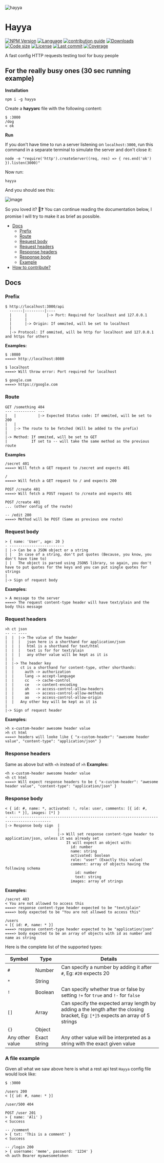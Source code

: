 ![hayya](https://user-images.githubusercontent.com/10698248/188729999-c4ee0fab-d9e1-4263-8980-4b2ecf355e72.png)

# Hayya 
[![NPM Version](https://img.shields.io/npm/v/hayya)](https://www.npmjs.com/package/hayya) [![Language](https://img.shields.io/github/languages/top/burawi/hayya)]() [![contribution guide](https://img.shields.io/badge/contribution-guide-brightgreen.svg?style=flat)](CONTRIBUTING.md) [![Downloads](https://img.shields.io/npm/dm/hayya?color=pink)](https://www.npmjs.com/package/hayya) [![Code size](https://img.shields.io/github/languages/code-size/burawi/hayya?color=brightgreen)]() [![License](https://img.shields.io/github/license/burawi/hayya?color=blue)](CONTRIBUTING.md) [![Last commit](https://img.shields.io/github/last-commit/burawi/hayya)]() [![Coverage](coverage/badge-lines.svg)]()

A fast config HTTP requests testing tool for busy people 


## For the really busy ones (30 sec running example)
**Installation**
```
npm i -g hayya
```
Create a **hayyarc** file with the following content:
```
$ :3000
/dog
< ok
```
**Run**

If you don't have time to run a server listening on `localhost:3000`, run this command in a separate terminal to simulate the server and don't close it:
```
node -e "require('http').createServer((req, res) => { res.end('ok') }).listen(3000)"
```

Now run:
```
hayya
```
And you should see this:

![image](https://user-images.githubusercontent.com/10698248/188680609-5309e482-2e28-4c51-a557-2e98de2ea382.png)

So you loved it? 💙❓ You can continue reading the documentation below, I promise I will try to make it as brief as possible.

* [Docs](#docs)
    * [Prefix](#prefix)
    * [Route](#route)
    * [Request body](#request-body)
    * [Request headers](#request-headers)
    * [Response headers](#response-headers)
    * [Response body](#response-body)
    * [Example](#a-file-example)
* [How to contribute?](CONTRIBUTING.md)

## Docs
### Prefix
```
$ http://localhost:3000/api
  ------|---------|----
  |      |         |-> Port: Required for localhost and 127.0.0.1
  |      |
  |      |-> Origin: If ommited, will be set to localhost
  |
  |-> Protocol: If ommited, will be http for localhost and 127.0.0.1 and https for others
```

**Examples:**
```
$ :8080
====> http://localhost:8080
```
```
$ localhost
====> Will throw error: Port required for localhost
```
```
$ google.com
====> https://google.com
```
### Route
```
GET /something 404
--- ---------- ---
|   |          |-> Expected Status code: If ommited, will be set to 200
|   |
|   |-> The route to be fetched (Will be added to the prefix)
|
|-> Method: If ommited, will be set to GET
|           If set to -- will take the same method as the previous route
```
**Examples**
```
/secret 401
====> Will fetch a GET request to /secret and expects 401
```
```
/ 
====> Will fetch a GET request to / and expects 200
```
```
POST /create 401
====> Will fetch a POST request to /create and expects 401
```
```
POST /create 401
... (other config of the route)

-- /edit 200
====> Method will be POST (Same as previous one route)
```
### Request body
```
> { name: 'User', age: 20 }
- -------------------------
| |-> Can be a JSON object or a string
| |   In case of a string, don't put quotes (Because, you know, you don't have time to)
| |   The object is parsed using JSON5 library, so again, you don't have to put quotes for the keys and you can put single quotes for strings
|
|-> Sign of request body
```
**Examples:**
```
> A message to the server
====> The request content-type header will have text/plain and the body this message
```
### Request headers
```
>h ct json
-- -- ----
|  |  |-> The value of the header
|  |  |   json here is a shorthand for application/json
|  |  |   html is a shorthand for text/html
|  |  |   text is for for text/plain
|  |  |   any other value will be kept as it is
|  |
|  |-> The header key
|  |   ct is a shorthand for content-type, other shorthands:
|  |     auth -> authorization
|  |     lang -> accept-language
|  |     cc   -> cache-control
|  |     ce   -> content-encoding
|  |     ah   -> access-control-allow-headers
|  |     am   -> access-control-allow-methods
|  |     ao   -> access-control-allow-origin
|  |   Any other key will be kept as it is
|  
|-> Sign of request header
```
**Examples:**
```
>h x-custom-header awesome header value
>h ct html
====> headers will looke like { "x-custom-header": "awesome header value", "content-type": "application/json" }
```
### Response headers
Same as above but with `<h` instead of `>h`
**Examples:**
```
<h x-custom-header awesome header value
<h ct html
====> Will expect response headers to be { "x-custom-header": "awesome header value", "content-type": "application/json" }
```
### Response body
```
< { id: #, name: *, activated: !, role: user, comments: [{ id: #, text: * }], images: [*] }
- -----------------------------------------------------------------------------------------
|-> Response body sign  |
                        |
                        |-> Will set response content-type header to application/json, unless it was already set
                            It will expect an object with:
                              id: number
                              name: string
                              activated: boolean
                              role: "user" (Exactly this value)
                              comment: array of objects having the following schema
                                id: number
                                text: string
                              images: array of strings
```
**Examples:**
```
/secret 403
< You are not allowed to access this
====> response content-type header expected to be "text/plain"
====> body expected to be "You are not allowed to access this"
```
```
/users
< [{ id: #, name: * }]
====> response content-type header expected to be "application/json"
====> body expected to be an array of objects with id as number and name as string
```

Here is the complete list of the supported types:

| Symbol | Type | Details |
|--------|------|---------|
| `#`    | Number | Can specify a number by adding it after `#`, Eg: `#20` expects 20 |
| `*`    | String | |
| `!`    | Boolean | Can specify whether true or false by setting `!+` for `true` and `!-` for `false` |
| `[]`   | Array | Can specify the expected array length by adding a the length after the closing bracket, Eg: `[*]5` expects an array of 5 strings |
| `{}`   | Object | |
| Any other value | Exact string | Any other value will be interpreted as a string with the exact given value |

### A file example
Given all what we saw above here is what a rest api test `Hayya` config file would look like:
```
$ :3000

/users 200
< [{ id: #, name: * }]

/user/500 404

POST /user 201
> { name: 'Ali' }
< Success

-- /comment
> { txt: 'This is a comment' }
< Success

-- /login 200
> { username: 'meme', password: '1234' }
<h auth Bearer myawesometoken
```
